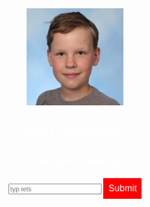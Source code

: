 <!DOCTYPE html>
<head>
  <title>Giel Muggen</title>
  <style>
    body {
      text-align: center;
      background: url("/deruimte.png");
      background-size: cover;
      background-position: center;
      color: white;
      font-family: helvetica;
    }
    p {
      font-size: 22px;
    }
    input[type="submit"] {
      border: 0;
      padding: 10px;
      font-size: 18px;
      color: white;
      background: red;
    }
  </style>
</head>
<body>
<img src="/Mijn Hoofd.jfif">
  <h1>GIEL MUGGEN</h1>
  <p>Hele goeie website</p>
  <input type="email" placeholder="typ iets">
  <input type="submit">
</body>
